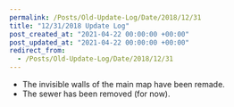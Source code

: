 ```yaml
---
permalink: /Posts/Old-Update-Log/Date/2018/12/31
title: "12/31/2018 Update Log"
post_created_at: "2021-04-22 00:00:00 +00:00"
post_updated_at: "2021-04-22 00:00:00 +00:00"
redirect_from:
  - /Posts/Old-Update-Log/Date/2018/12/31
---
```


* The invisible walls of the main map have been remade.
* The sewer has been removed (for now).